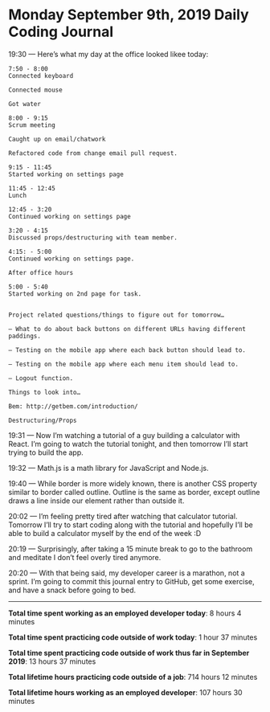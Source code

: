 # Monday September 9th, 2019 Daily Coding Journal

19:30 — Here’s what my day at the office looked likee today:

```
7:50 - 8:00
Connected keyboard

Connected mouse

Got water

8:00 - 9:15
Scrum meeting

Caught up on email/chatwork

Refactored code from change email pull request.

9:15 - 11:45
Started working on settings page

11:45 - 12:45
Lunch

12:45 - 3:20
Continued working on settings page

3:20 - 4:15
Discussed props/destructuring with team member.

4:15: - 5:00
Continued working on settings page.

After office hours

5:00 - 5:40
Started working on 2nd page for task.


Project related questions/things to figure out for tomorrow…

— What to do about back buttons on different URLs having different paddings.

— Testing on the mobile app where each back button should lead to.

— Testing on the mobile app where each menu item should lead to.

— Logout function.

Things to look into…

Bem: http://getbem.com/introduction/

Destructuring/Props

```
19:31 — Now I’m watching a tutorial of a guy building a calculator with React. I’m going to watch the tutorial tonight, and then tomorrow I’ll start trying to build the app.

19:32 — Math.js is a math library for JavaScript and Node.js.

19:40 — While border is more widely known, there is another CSS property similar to border called outline. Outline is the same as border, except outline draws a line inside our element rather than outside it.

20:02 — I’m feeling pretty tired after watching that calculator tutorial. Tomorrow I’ll try to start coding along with the tutorial and hopefully I’ll be able to build a calculator myself by the end of the week :D

20:19 — Surprisingly, after taking a 15 minute break to go to the bathroom and meditate I don’t feel overly tired anymore.

20:20 — With that being said, my developer career is a marathon, not a sprint. I’m going to commit this journal entry to GitHub, get some exercise, and have a snack before going to bed.
___
**Total time spent working as an employed developer today**: 8 hours 4 minutes

**Total time spent practicing code outside of work today**: 1 hour 37 minutes

**Total time spent practicing code outside of work thus far in September 2019**: 13 hours 37 minutes

**Total lifetime hours practicing code outside of a job**: 714 hours 12 minutes

**Total lifetime hours working as an employed developer**: 107 hours 30 minutes